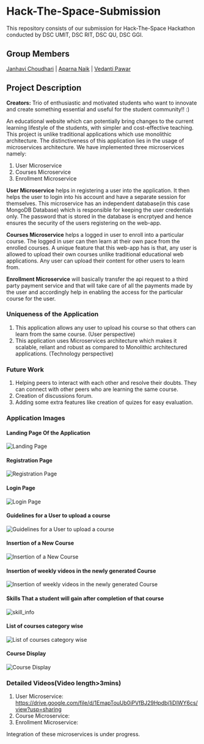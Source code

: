 # Hack-The-Space-Submission

This repository consists of our submission for Hack-The-Space Hackathon conducted by DSC UMIT, DSC RIT, DSC QU, DSC GGI.
<h2>Group Members</h2>

[Janhavi Choudhari](https://github.com/Janhavikc)   |  [Aparna Naik](https://github.com/aparna0522)   |   [Vedanti Pawar](https://github.com/vedantipawar)

<h2>Project Description</h2>
<b>Creators:</b> Trio of enthusiastic and motivated students who want to innovate and create something essential and useful for the student community!! :)

An educational website which can potentially bring changes to the current learning lifestyle of the students, with simpler and cost-effective teaching. This project is unlike traditional applications which use monolithic architecture. The distinctiveness of this application lies in the usage of microservices architecture. We have implemented three microservices namely:

1. User Microservice
2. Courses Microservice
3. Enrollment Microservice

<b>User Microservice</b> helps in registering a user into the application. It then helps the user to login into his account and have a separate session for themselves. This microservice has an independent database(in this case MongoDB Database) which is responsible for keeping the user credentials only. The password that is stored in the database is encrptyed and hence ensures the security of the users registering on the web-app.  

<b>Courses Microservice</b> helps a logged in user to enroll into a particular course. The logged in user can then learn at their own pace from the enrolled courses. A unique feature that this web-app has is that, any user is allowed to upload their own courses unlike traditional educational web applications. Any user can upload their content for other users to learn from. 

<b>Enrollment Microservice</b> will basically transfer the api request to a third party payment service and that will take care of all the payments made by the user and accordingly help in enabling the access for the particular course for the user.

<h3>Uniqueness of the Application</h3>

1. This application allows any user to upload his course so that others can learn from the same course. (User perspective)
2. This application uses Microservices architecture which makes it scalable, reliant and robust as compared to Monolithic architectured applications. (Technology perspective)

<h3>Future Work</h3>

1. Helping peers to interact with each other and resolve their doubts. They can connect with other peers who are learning the same course. 
2. Creation of discussions forum. 
3. Adding some extra features like creation of quizes for easy evaluation. 

<h3>Application Images</h3>

<h4>Landing Page Of the Application</h4>

![Landing Page](https://user-images.githubusercontent.com/63536585/115154881-c2e30e00-a09a-11eb-8ccd-eff647dd5180.png) 

<h4>Registration Page</h4>

![Registration Page](https://user-images.githubusercontent.com/36110304/115156398-b7471580-a0a1-11eb-8486-500e445e6860.png)

<h4>Login Page</h4>

![Login Page](https://user-images.githubusercontent.com/36110304/115156423-df367900-a0a1-11eb-8adf-b1347371fa93.png)

<h4>Guidelines for a User to upload a course</h4>

![Guidelines for a User to upload a course](https://user-images.githubusercontent.com/63536585/115154936-1b1a1000-a09b-11eb-8cb0-f1ae22ac3347.png) 

<h4>Insertion of a New Course</h4>

![Insertion of a New Course](https://user-images.githubusercontent.com/63536585/115154916-f58d0680-a09a-11eb-8554-fd29dbe21cfc.png) 

<h4>Insertion of weekly videos in the newly generated Course</h4>

![Insertion of weekly videos in the newly generated Course](https://user-images.githubusercontent.com/63536585/115154971-47ce2780-a09b-11eb-8697-8ec764178a6e.png) 

<h4>Skills That a student will gain after completion of that course</h4>

![skill_info](https://user-images.githubusercontent.com/63536585/115156278-1d7f6880-a0a1-11eb-8dfa-84bf15cbab31.png)

<h4>List of courses category wise</h4>

![List of courses category wise](https://user-images.githubusercontent.com/63536585/115154992-659b8c80-a09b-11eb-9d00-494ae7967ad5.png) 

<h4>Course Display</h4>

![Course Display](https://user-images.githubusercontent.com/63536585/115155031-9380d100-a09b-11eb-959d-d73213086e4e.png) 


<h3>Detailed Videos(Video length>3mins)</h3>

1. User Microservice: https://drive.google.com/file/d/1EmapTouUb0iPVfBJ29Hpdbj1iDIWY6cs/view?usp=sharing
3. Course Microservice:
4. Enrollment Microservice:

Integration of these microservices is under progress.
